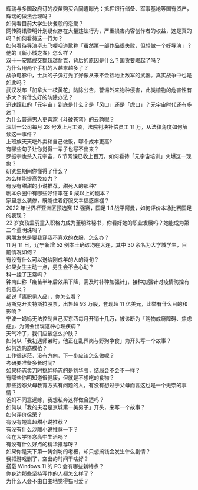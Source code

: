 辉瑞与多国政府订的疫苗购买合同遭曝光：抵押银行储备、军事基地等国有资产，辉瑞的做法合理吗？  
如何看目前大学生快餐般的恋爱？  
网传腾讯黎明计划疑似存在大量违法行为，严重损害内容创作者的权益，这是真的吗？如何看待这一行为？  
如何看待导演毕志飞哽咽道歉称「虽然第一部作品很失败，但想做一个好导演」？他的《新小城之春》怎么样？  
双十一安踏成交额超越耐克，背后的原因是什么？国货要崛起了吗？  
为什么用两个手机的人越来越多了？  
战争电影中，士兵的子弹打光了好像从来不会捡地上敌军的武器。真实战争中也是如此吗？  
武汉发布「加拿大一枝黄花」防除公告，警惕外来物种侵害，此类植物的危害性有多大？有什么好的防除办法？  
迅速蹿红的「元宇宙」到底是什么？是「风口」还是「虎口」？元宇宙时代还有多远？  
为什么普遍男人更喜欢《斗破苍穹》的云韵呢？  
深圳一公司每月 28 号发上月工资，法院判决补偿员工 11 万，从法律角度如何解读这一事件？  
上班族天天吃外卖和自己做饭，哪个成本更高?  
有哪些句子让你觉得一辈子也写不出来？  
罗振宇也杀入元宇宙，6 节网课已收上百万，如何看待「元宇宙培训」火爆这一现象？  
研究生期间你懂得了什么？  
怎么样能提高免疫力？  
有没有甜甜的小说推荐，甜死人的那种?  
剧本杀圈中有哪些好评率在 9 成以上的剧本？  
家里怎么装修，既能住着舒服又幸福感爆棚？  
2022 年世界杯亚洲区预选赛 12 强赛，国足 1:1 战平阿曼，如何评价本场比赛国足的表现？  
22 岁女孩孟羽童入职格力成为董明珠秘书，你看好她的职业发展吗？她能成为第二个董明珠吗？  
男朋友总是要我穿我不喜欢的衣服，怎么办？  
11 月 11 日，辽宁新增 52 例本土确诊均在大连，其中 30 余名为大学城学生，目前情况如何？  
有没有什么可以送给刚成年的人的诗句？  
如果女生主动一点，男生会不会心动？  
科一挂了正常吗？  
钟南山称「疫苗半年后效果下降，需及时补种加强针」，接种加强针对疫情防控有何意义？  
都说「离职见人品」，你怎么看？  
马斯克开卖特斯拉股票，出售超 93 万股，套现超 11 亿美元，此举有什么目的和影响？  
宁波一妈妈无法控制自己买东西每月开销十几万，被诊断为「购物成瘾障碍、焦虑症」，为何会出现这种心理疾病？  
天气冷了，我们应该怎么护肤？  
如何以「我初遇师弟时，他正在乱葬岗与野狗争食」为开头写一个故事？  
如何选购筋膜枪？  
工作很迷茫，没有方向，下一步应该怎么做呢？  
考研要准备多长时间?  
如果杨志卖刀时挑衅杨志的是刘华强，结局会不会不一样？  
有哪些你明知道很健康，但就是不想吃的食物？  
那些抱怨父母教育方式有问题的人，有没有想过于父母而言这也是一个无奈的事情？  
爸妈不同意远嫁，我想私奔这样做合适吗？  
如何以「我的夫君是京城第一美男子」开头，来写一个故事？  
如何评价徐荣？  
有没有短篇超甜小说推荐？  
有没有什么沙雕小说推荐一下？  
会在大学怀念高中生活吗？  
有没有什么好点的精华推荐呀？  
如果你是天下第一铸剑坊的老板，却只想搞钱会发生什么剧情？  
我把游戏删了，空出的时间干啥好？  
搭载 Windows 11 的 PC 会有哪些新特点？  
你身边那些坚持写作的人都怎么样了？  
为什么人会不由自主地觉得猫可爱？  
